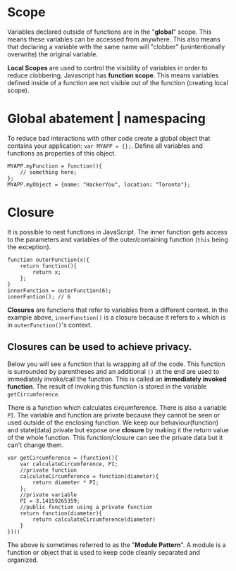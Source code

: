# Scope

Variables declared outside of functions are in the "**global**" scope. This means these variables can be accessed from anywhere. This also means that declaring a variable with the same name will "clobber" (unintentionally overwrite) the original variable. 

**Local Scopes** are used to control the visibility of variables in order to reduce clobbering. Javascript has **function scope**. This means variables defined inside of a function are not visible out of the function (creating local scope).

# Global abatement | namespacing

To reduce bad interactions with other code create a global object that contains your application: `var MYAPP = {};`. Define all variables and functions as properties of this object.

```
MYAPP.myFunction = function(){
	// something here;
};
MYAPP.myObject = {name: "HackerYou", location: "Toronto"};
```

# Closure

It is possible to nest functions in JavaScript. The inner function gets access to the parameters and variables of the outer/containing function (`this` being the exception).

```
function outerFunction(x){
	return function(){
		return x;
	};
}
innerFunction = outerFunction(6);
innerFuntion(); // 6
```

**Closures** are functions that refer to variables from a different context. In the example above, `innerFunction()` is a closure because it refers to `x` which is in `outerFunction()`'s context.

## Closures can be used to achieve privacy.

Below you will see a function that is wrapping all of the code. This function is surrounded by parentheses and an additional `()` at the end are used to immediately invoke/call the function. This is called an **immediately invoked function**. The result of invoking this function is stored in the variable `getCircumference`.

There is a function which calculates circumference. There is also a variable `PI`. The variable and function are private because they cannot be seen or used outside of the enclosing function. We keep our behaviour(function) and state(data) private but expose one **closure** by making it the return value of the whole function. This function/closure can see the private data but it can't change them.

```
var getCircumference = (function(){
	var calculateCircumference, PI;
	//private function
	calculateCircumference = function(diameter){
		return diameter * PI;
	};
	//private variable
	PI = 3.14159265359;
	//public function using a private function
	return function(diameter){
		return calculateCircumference(diameter)
	}
})()
```

The above is sometimes referred to as the "**Module Pattern**". A module is a function or object that is used to keep code cleanly separated and organized.